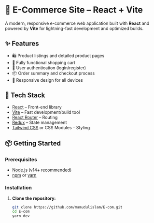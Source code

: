 # 🛒 E-Commerce Site – React + Vite

A modern, responsive e-commerce web application built with **React** and powered by **Vite** for lightning-fast development and optimized builds.

## ✨ Features

- 🛍️ Product listings and detailed product pages
- 🛒 Fully functional shopping cart
- 👤 User authentication (login/register)
- 📦 Order summary and checkout process
- 🎨 Responsive design for all devices

## 🚀 Tech Stack

- [React](https://reactjs.org/) – Front-end library
- [Vite](https://vitejs.dev/) – Fast development/build tool
- [React Router](https://reactrouter.com/) – Routing
- [Redux](https://redux.js.org/) – State management
- [Tailwind CSS](https://tailwindcss.com/) or CSS Modules – Styling

## 📦 Getting Started

### Prerequisites

- [Node.js](https://nodejs.org/) (v14+ recommended)
- [npm](https://www.npmjs.com/) or [yarn](https://yarnpkg.com/)

### Installation

1. **Clone the repository:**
   ```bash
   git clone https://github.com/mamudulislam/E-com.git
   cd E-com
   yarn dev
